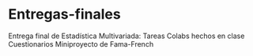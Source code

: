 # Entregas-finales
Entrega final de Estadística Multivariada:
Tareas
Colabs hechos en clase
Cuestionarios
Miniproyecto de Fama-French
